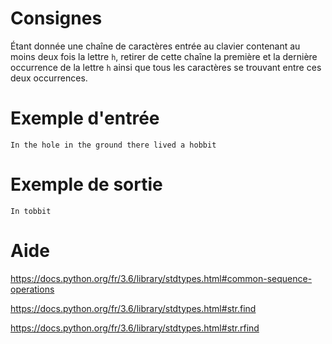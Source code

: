 # Consignes

Étant donnée une chaîne de caractères entrée au clavier contenant au moins deux fois la lettre `h`, retirer de cette chaîne la première et la dernière occurrence de la lettre `h` ainsi que tous les caractères se trouvant entre ces deux occurrences.

# Exemple d'entrée

```
In the hole in the ground there lived a hobbit
```

# Exemple de sortie

```
In tobbit
```

# Aide

https://docs.python.org/fr/3.6/library/stdtypes.html#common-sequence-operations

https://docs.python.org/fr/3.6/library/stdtypes.html#str.find

https://docs.python.org/fr/3.6/library/stdtypes.html#str.rfind

